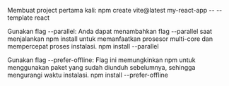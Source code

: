 Membuat project pertama kali:
npm create vite@latest my-react-app -- --template react

Gunakan flag --parallel: Anda dapat menambahkan flag --parallel saat menjalankan npm install untuk memanfaatkan prosesor multi-core dan mempercepat proses instalasi.
    npm install --parallel

Gunakan flag --prefer-offline: Flag ini memungkinkan npm untuk menggunakan paket yang sudah diunduh sebelumnya, sehingga mengurangi waktu instalasi.
    npm install --prefer-offline
